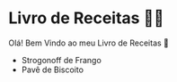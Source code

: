 # Livro de Receitas :man_cook:

Olá! Bem Vindo ao meu Livro de Receitas :wave:

- Strogonoff de Frango
- Pavê de Biscoito